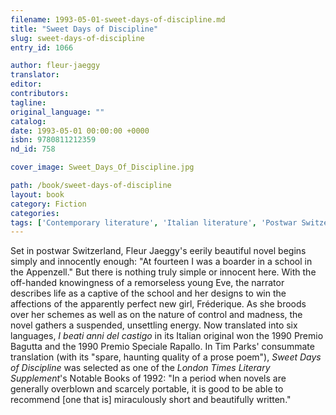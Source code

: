 ```yaml
---
filename: 1993-05-01-sweet-days-of-discipline.md
title: "Sweet Days of Discipline"
slug: sweet-days-of-discipline
entry_id: 1066

author: fleur-jaeggy
translator: 
editor: 
contributors: 
tagline: 
original_language: ""
catalog: 
date: 1993-05-01 00:00:00 +0000 
isbn: 9780811212359
nd_id: 758

cover_image: Sweet_Days_Of_Discipline.jpg

path: /book/sweet-days-of-discipline
layout: book
category: Fiction
categories: 
tags: ['Contemporary literature', 'Italian literature', 'Postwar Switzerland', 'Swiss literature']
---
```

Set in postwar Switzerland, Fleur Jaeggy's eerily beautiful novel begins simply and innocently enough: "At fourteen I was a boarder in a school in the Appenzell." But there is nothing truly simple or innocent here. With the off-handed knowingness of a remorseless young Eve, the narrator describes life as a captive of the school and her designs to win the affections of the apparently perfect new girl, Fréderique. As she broods over her schemes as well as on the nature of control and madness, the novel gathers a suspended, unsettling energy. Now translated into six languages, *I beati anni del castigo* in its Italian original won the 1990 Premio Bagutta and the 1990 Premio Speciale Rapallo. In Tim Parks' consummate translation (with its "spare, haunting quality of a prose poem"), *Sweet Days of Discipline* was selected as one of the *London Times Literary Supplement*'s Notable Books of 1992: "In a period when novels are generally overblown and scarcely portable, it is good to be able to recommend [one that is] miraculously short and beautifully written."





